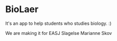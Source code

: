 # BioLaer

It's an app to help students who studies biology. :)

We are making it for EASJ Slagelse Marianne Skov
